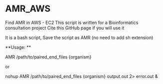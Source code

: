 # AMR_AWS
Find AMR in AWS - EC2
This script is written for a Bioinformatics consultation project 
Cite this GitHub page if you will use it

It is a bash script, Save the script as AMR (no need to add sh extension)

**Usage: **

AMR /path/to/paired_end_files {organism}

or

nohup AMR /path/to/paired_end_files {organism}  output.out 2> error.out & 

